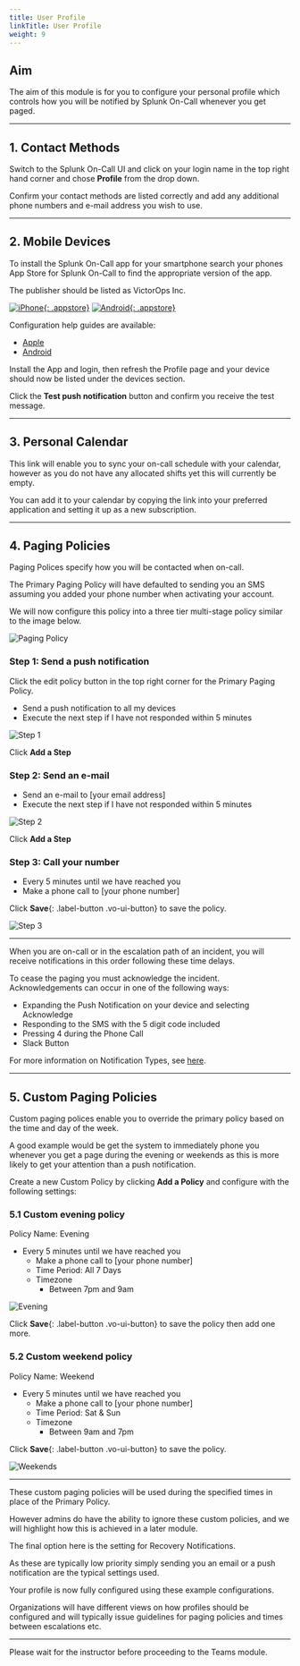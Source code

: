 ```yaml
---
title: User Profile
linkTitle: User Profile
weight: 9
---
```


## Aim

The aim of this module is for you to configure your personal profile which controls how you will be notified by Splunk On-Call whenever you get paged.

---

## 1. Contact Methods

Switch to the Splunk On-Call UI and click on your login name in the top right hand corner and chose **Profile** from the drop down.

Confirm your contact methods are listed correctly and add any additional phone numbers and e-mail address you wish to use.

---

## 2. Mobile Devices

To install the Splunk On-Call app for your smartphone search your phones App Store for Splunk On-Call to find the appropriate version of the app.

The publisher should be listed as VictorOps Inc.

[![iPhone](..//images/oncall/app-store.svg){: .appstore}](https://apps.apple.com/us/app/victorops/id696974262) [![Android](..//images/oncall/play-store.svg){: .appstore}](https://play.google.com/store/apps/details?id=com.victorops.androidclient&hl=en)

Configuration help guides are available:

* [Apple](https://help.victorops.com/knowledge-base/ios-application/)
* [Android](https://help.victorops.com/knowledge-base/android-devices-victorops/)

Install the App and login, then refresh the Profile page and your device should now be listed under the devices section.

Click the **Test push notification** button and confirm you receive the test message.

---

## 3. Personal Calendar

This link will enable you to sync your on-call schedule with your calendar, however as you do not have any allocated shifts yet this will currently be empty.

You can add it to your calendar by copying the link into your preferred application and setting it up as a new subscription.

---

## 4. Paging Policies

Paging Polices specify how you will be contacted when on-call.

The Primary Paging Policy will have defaulted to sending you an SMS assuming you added your phone number when activating your account.

We will now configure this policy into a three tier multi-stage policy similar to the image below.

![Paging Policy](..//images/oncall/primary-paging-policy.png)

### Step 1: Send a push notification

Click the edit policy button in the top right corner for the Primary Paging Policy.

* Send a push notification to all my devices
* Execute the next step if I have not responded within 5 minutes

![Step 1](..//images/oncall/pri-page-step1.png)

Click **Add a Step**

### Step 2: Send an e-mail

* Send an e-mail to [your email address]
* Execute the next step if I have not responded within 5 minutes

![Step 2](..//images/oncall/pri-page-step2.png)

Click **Add a Step**

### Step 3: Call your number

* Every 5 minutes until we have reached you
* Make a phone call to [your phone number]

Click **Save**{: .label-button .vo-ui-button} to save the policy.

![Step 3](..//images/oncall/pri-page-step3.png)

---

When you are on-call or in the escalation path of an incident, you will receive notifications in this order following these time delays.

To cease the paging you must acknowledge the incident. Acknowledgements can occur in one of the following ways:

* Expanding the Push Notification on your device and selecting Acknowledge
* Responding to the SMS with the 5 digit code included
* Pressing 4 during the Phone Call
* Slack Button

For more information on Notification Types, see [here](https://help.victorops.com/knowledge-base/notification-types/).

---

## 5. Custom Paging Policies

Custom paging polices enable you to override the primary policy based on the time and day of the week.

A good example would be get the system to immediately phone you whenever you get a page during the evening or weekends as this is more likely to get your attention than a push notification.

Create a new Custom Policy by clicking **Add a Policy** and configure with the following settings:

### 5.1 Custom evening policy

Policy Name: Evening

* Every 5 minutes until we have reached you
  * Make a phone call to [your phone number]
  * Time Period: All 7 Days
  * Timezone
    * Between 7pm and 9am

![Evening](..//images/oncall/evening.png)

Click **Save**{: .label-button .vo-ui-button} to save the policy then add one more.

### 5.2 Custom weekend policy

Policy Name: Weekend

* Every 5 minutes until we have reached you
  * Make a phone call to [your phone number]
  * Time Period: Sat & Sun
  * Timezone
    * Between 9am and 7pm

Click **Save**{: .label-button .vo-ui-button} to save the policy.

![Weekends](..//images/oncall/weekends.png)

---

These custom paging policies will be used during the specified times in place of the Primary Policy.

However admins do have the ability to ignore these custom policies, and we will highlight how this is achieved in a later module.

The final option here is the setting for Recovery Notifications.

As these are typically low priority simply sending you an email or a push notification are the typical settings used.

Your profile is now fully configured using these example configurations.

Organizations will have different views on how profiles should be configured and will typically issue guidelines for paging policies and times between escalations etc.

---

Please wait for the instructor before proceeding to the Teams module.
